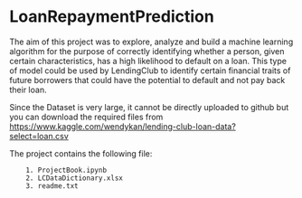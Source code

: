 # LoanRepaymentPrediction
The aim of this project was to explore, analyze and build a machine learning algorithm for the purpose of correctly identifying whether a person, given certain characteristics, has a high likelihood to default on a loan. This type of model could be used by LendingClub to identify certain financial traits of future borrowers that could have the potential to default and not pay back their loan.

Since the Dataset is very large, it cannot be directly uploaded to github but you can download the required files from https://www.kaggle.com/wendykan/lending-club-loan-data?select=loan.csv

The project contains the following file:
        
        1. ProjectBook.ipynb   
        2. LCDataDictionary.xlsx
        3. readme.txt

